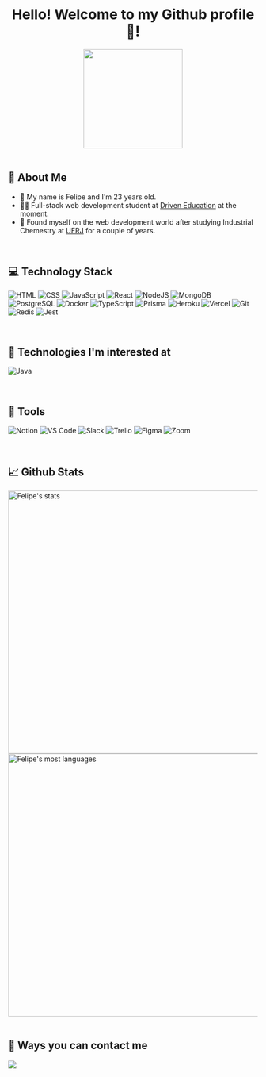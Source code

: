 <h1 align ="center">Hello! Welcome to my Github profile 👋!</h1>

<div align="center">
<img height="200em" src= "https://media1.giphy.com/media/jdPMeyv9rn0hZHh8n9/giphy.gif?cid=ecf05e47m0kpmrtd7uy3iin4oas1nrr5q7vjemsbl1j8fnos&rid=giphy.gif&ct=s" />
</div>

<br>

## :paperclip: About Me
- :man: My name is Felipe and I'm 23 years old.
- :man_student: Full-stack web development student at [Driven Education](https://www.driven.com.br/) at the moment.
- :dart: Found myself on the web development world after studying Industrial Chemestry at [UFRJ](https://ufrj.br/) for a couple of years. 

<br>



## :computer: Technology Stack
![HTML](https://img.shields.io/badge/HTML5-E34F26?style=for-the-badge&logo=html5&logoColor=white)
![CSS](https://img.shields.io/badge/CSS3-1572B6?style=for-the-badge&logo=css3&logoColor=white)
![JavaScript](https://img.shields.io/badge/JavaScript-F7DF1E?style=for-the-badge&logo=javascript&logoColor=black)
![React](https://img.shields.io/badge/React-20232A?style=for-the-badge&logo=react&logoColor=61DAFB)
![NodeJS](https://img.shields.io/badge/Node.js-43853D?style=for-the-badge&logo=node.js&logoColor=white)
![MongoDB](https://img.shields.io/badge/MongoDB-4EA94B?style=for-the-badge&logo=mongodb&logoColor=white)
![PostgreSQL](https://img.shields.io/badge/PostgreSQL-316192?style=for-the-badge&logo=postgresql&logoColor=white)
![Docker](https://img.shields.io/badge/docker-%230db7ed.svg?style=for-the-badge&logo=docker&logoColor=white)
![TypeScript](https://img.shields.io/badge/TypeScript-007ACC?style=for-the-badge&logo=typescript&logoColor=white)
![Prisma](https://img.shields.io/badge/Prisma-3982CE?style=for-the-badge&logo=Prisma&logoColor=white)
![Heroku](https://img.shields.io/badge/Heroku-430098?style=for-the-badge&logo=heroku&logoColor=white)
![Vercel](https://img.shields.io/badge/Vercel-000000?style=for-the-badge&logo=vercel&logoColor=white)
![Git](https://img.shields.io/badge/GIT-E44C30?style=for-the-badge&logo=git&logoColor=white)
![Redis](https://img.shields.io/badge/redis-%23DD0031.svg?style=for-the-badge&logo=redis&logoColor=white)
![Jest](https://img.shields.io/badge/-jest-%23C21325?style=for-the-badge&logo=jest&logoColor=white)

<br>


## :eyes: Technologies I'm interested at
![Java](https://img.shields.io/badge/java-%23ED8B00.svg?style=for-the-badge&logo=java&logoColor=white)


<br>

## :toolbox: Tools


![Notion](https://img.shields.io/badge/Notion-000000?style=for-the-badge&logo=notion&logoColor=white)
![VS Code](https://img.shields.io/badge/Visual_Studio_Code-0078D4?style=for-the-badge&logo=visual%20studio%20code&logoColor=white)
![Slack](https://img.shields.io/badge/Slack-4A154B?style=for-the-badge&logo=slack&logoColor=white)
![Trello](https://img.shields.io/badge/Trello-0052CC?style=for-the-badge&logo=trello&logoColor=white)
![Figma](https://img.shields.io/badge/Figma-F24E1E?style=for-the-badge&logo=figma&logoColor=white)
![Zoom](https://img.shields.io/badge/Zoom-2D8CFF?style=for-the-badge&logo=zoom&logoColor=white)

<br>


## :chart_with_upwards_trend: Github Stats

<div align="left">
<img width="530em" src="https://github-readme-stats.vercel.app/api?username=Fvieira99&show_icons=true&theme=vision-friendly-dark" alt="Felipe's stats"/>
<img width="530em" src="https://github-readme-stats.vercel.app/api/top-langs/?username=Fvieira99&layout=compact&theme=vision-friendly-dark" alt="Felipe's most languages"/>
</div>

<br>

## :calling: Ways you can contact me

<a href = "mailto:felipecosta1961@gmail.com"><img src="https://img.shields.io/badge/-Gmail-%23333?style=for-the-badge&logo=gmail&logoColor=white" target="_blank"></a>





